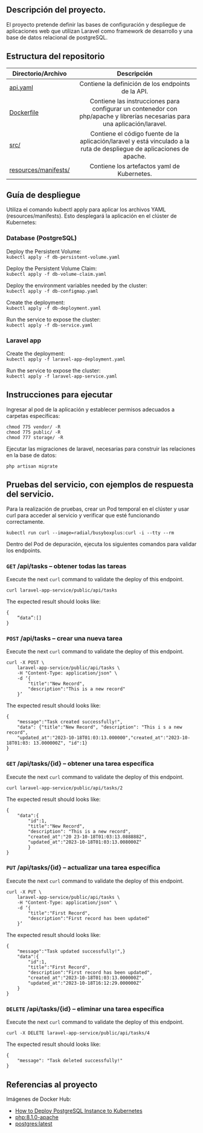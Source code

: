 ## Descripción del proyecto.
El proyecto pretende definir las bases de configuración y despliegue de aplicaciones web que utilizan Laravel como framework de desarrollo y una base de datos relacional de postgreSQL.
## Estructura del repositorio
| Directorio/Archivo  | Descripción|
| ------------- |:-------------:|
| [api.yaml](https://github.com/janckos/k8s/blob/master/api.yaml)   | Contiene la definición de los endpoints de la API.     |
| [Dockerfile](https://github.com/janckos/cloud/blob/master/Dockerfile)   | Contiene las instrucciones para configurar un contenedor con php/apache y librerías necesarias para una aplicación/laravel.     |
| [src/](https://github.com/janckos/cloud/tree/master/src)      | Contiene el código fuente de la aplicación/laravel y está vinculado a la ruta de despliegue de aplicaciones de apache.     |
[resources/manifests/](https://github.com/janckos/k8s/tree/master/resources/manifests)      |Contiene los artefactos yaml de Kubernetes.     |
## Guía de despliegue
Utiliza el comando kubectl apply para aplicar los archivos YAML (resources/manifests). Esto desplegará la aplicación en el clúster de Kubernetes:

### Database (PostgreSQL)
Deploy the Persistent Volume:\
``
kubectl apply -f db-persistent-volume.yaml
``

Deploy the Persistent Volume Claim:\
``
kubectl apply -f db-volume-claim.yaml
``

Deploy the environment variables needed by the cluster:\
``
kubectl apply -f db-configmap.yaml
``

Create the deployment:\
``
kubectl apply -f db-deployment.yaml
``

Run the service to expose the cluster:\
``
kubectl apply -f db-service.yaml
``
### Laravel app



Create the deployment:\
``
kubectl apply -f laravel-app-deployment.yaml
``


Run the service to expose the cluster:\
``
kubectl apply -f laravel-app-service.yaml
``

## Instrucciones para ejecutar

Ingresar al pod de la aplicación y establecer permisos adecuados a carpetas específicas: 
```shell
chmod 775 vendor/ -R
chmod 775 public/ -R
chmod 777 storage/ -R
```
Ejecutar las migraciones de laravel, necesarias para construir las relaciones en la base de datos: 
```shell
php artisan migrate
```

## Pruebas del servicio, con ejemplos de respuesta del servicio.
Para la realización de pruebas, crear un Pod temporal en el clúster y usar curl para acceder al servicio y verificar que esté funcionando correctamente.
```shell
kubectl run curl --image=radial/busyboxplus:curl -i --tty --rm
```
Dentro del Pod de depuración, ejecuta los siguientes comandos para validar los endpoints.

### `GET` /api/tasks – obtener todas las tareas
Execute the next `curl` command to validate the deploy of this endpoint.
```shell
curl laravel-app-service/public/api/tasks
```
The expected result should looks like:
```shell
{
	“data”:[]
}
```

### `POST` /api/tasks – crear una nueva tarea
Execute the next `curl` command to validate the deploy of this endpoint.
```shell
curl -X POST \
	laravel-app-service/public/api/tasks \
	-H "Content-Type: application/json" \
	-d ‘{
		"title":"New Record",
		"description":"This is a new record"
	}’

```
The expected result should looks like:
```shell
{
	"message":"Task created successfully!",
	"data": {"title":"New Record", "description": "This i s a new record",
	"updated_at":"2023-10-18T01:03:13.000000","created_at":"2023-10-18T01:03: 13.000000Z", "id":1}
}
```

### `GET` /api/tasks/{id} – obtener una tarea específica
Execute the next `curl` command to validate the deploy of this endpoint.
```shell
curl laravel-app-service/public/api/tasks/2 
```
The expected result should looks like:
```shell
{
	"data":{
		"id":1,
		"title":"New Record",
		"description": "This is a new record",
		"created_at":"20 23-10-18T01:03:13.0888882",
		"updated_at":"2023-10-18T01:03:13.008000Z"
		}
}
```

### `PUT` /api/tasks/{id} – actualizar una tarea específica
Execute the next `curl` command to validate the deploy of this endpoint.
```shell
curl -X PUT \
	laravel-app-service/public/api/tasks \
	-H "Content-Type: application/json" \
	-d ‘{
		"title":"First Record",
		"description":"First record has been updated"
	}’  
```
The expected result should looks like:
```shell
{
	"message":"Task updated successfully!",}
	"data":{
		"id":1,
		"title":"First Record",
		"description":"First record has been updated",
		"created_at":"2023-10-18T01:03:13.000000Z",
		"updated_at":"2023-10-18T16:12:29.000000Z"
	}
}
```

### `DELETE` /api/tasks/{id} – eliminar una tarea específica
Execute the next `curl` command to validate the deploy of this endpoint.
```shell
curl -X DELETE laravel-app-service/public/api/tasks/4
```
The expected result should looks like:
```shell
{
	"message": "Task deleted successfully!"
}
```

## Referencias al proyecto
Imágenes de Docker Hub: 
- [How to Deploy PostgreSQL Instance to Kubernetes](https://sweetcode.io/how-to-deploy-postgresql-instance-to-kubernetes/ )
- [php:8.1.0-apache](https://hub.docker.com/layers/library/php/8.1.0-apache/images/sha256-0ebdfb1aff16a9ccb4b4f0613023cad6f5a237a8ed333a455502d9f78257125c?context=explore)
- [postgres:latest](https://hub.docker.com/layers/library/postgres/latest/images/sha256-3648b6c2ac30de803a598afbaaef47851a6ee1795d74b4a5dcc09a22513b15c9?context=explore)
